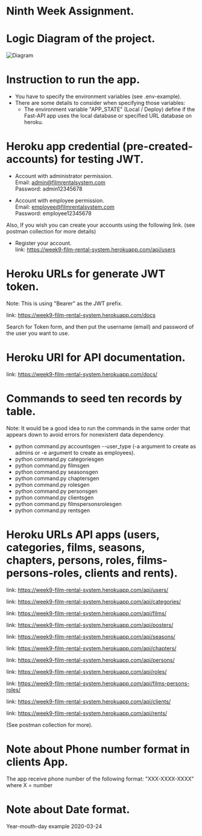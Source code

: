 #  Ninth Week Assignment.

# Logic Diagram of the project.
![Diagram](https://gitlab.com/t7501/fifth-week-assignment/-/blob/feature/django/models/img/Fifth%20Week%20Assignement%20UML.drawio.png)

# Instruction to run the app.

- You have to specify the environment variables (see .env-example).
- There are some details to consider when specifying those variables:
    - The environment variable "APP_STATE" (Local / Deploy) define if the
        Fast-API app uses the local database or specified URL database on
        heroku.
    
# Heroku app credential (pre-created-accounts) for testing JWT.
- Account with administrator permission. <br />
Email: admin@filmrentalsystem.com <br />
Password: admin12345678 

- Account with employee permission. <br />
Email: employee@filmrentalsystem.com <br />
Password: employee12345678 

Also, If you wish you can create your accounts using the following link. 
(see postman collection for more details)<br />

- Register your account. <br />
link: https://week9-film-rental-system.herokuapp.com/api/users

# Heroku URLs for generate JWT token.
Note: This is using "Bearer" as the JWT prefix. 

link: https://week9-film-rental-system.herokuapp.com/docs

Search for Token form, and then put the username (email) and password of the 
user you want to use. 

# Heroku URl for API documentation. 
link: https://week9-film-rental-system.herokuapp.com/docs/

# Commands to seed ten records by table.
Note: It would be a good idea to run the commands in the same order that
appears down to avoid errors for nonexistent data dependency.

- python command.py accountsgen --user_type (-a argument to create as admins or
-e argument to create as employees).
- python command.py categoriesgen
- python command.py filmsgen
- python command.py seasonsgen
- python command.py chaptersgen
- python command.py rolesgen
- python command.py personsgen
- python command.py clientsgen
- python command.py filmspersonsrolesgen
- python command.py rentsgen

# Heroku URLs API apps (users, categories, films, seasons, chapters, persons, roles, films-persons-roles, clients and rents).
link: https://week9-film-rental-system.herokuapp.com/api/users/

link: https://week9-film-rental-system.herokuapp.com/api/categories/

link: https://week9-film-rental-system.herokuapp.com/api/films/

link: https://week9-film-rental-system.herokuapp.com/api/posters/

link: https://week9-film-rental-system.herokuapp.com/api/seasons/

link: https://week9-film-rental-system.herokuapp.com/api/chapters/

link: https://week9-film-rental-system.herokuapp.com/api/persons/

link: https://week9-film-rental-system.herokuapp.com/api/roles/

link: https://week9-film-rental-system.herokuapp.com/api/films-persons-roles/

link: https://week9-film-rental-system.herokuapp.com/api/clients/

link: https://week9-film-rental-system.herokuapp.com/api/rents/

(See postman collection for more).

# Note about Phone number format in clients App.
The app receive phone number of the following format: "XXX-XXXX-XXXX" 
where X = number 

# Note about Date format.
Year-mouth-day example 2020-03-24
